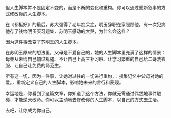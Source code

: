 
但人生脚本并不是固定不变的，而是不断的变化和重构。你可以通过重新叙事的方式修改你的人生脚本。

在《都挺好》的最后，苏大强得了老年痴呆症，明玉辞职在家照顾他。有一次犯病他存了钱给明玉买习题集，苏明玉感动的大哭，为什么会这样？

因为这件事改变了苏明玉的人生脚本。

在苏明玉原来的想法里，父母是不爱自己的，她的人生脚本里充满了这样的情景：母亲从未给自己加过鸡腿、不让自己上高三补习班、让学习繁重的自己给二哥洗衣服、让自己让免费的师范生。

所有这一切，因为一件事，让她对过往的一切进行重构，：搜集记忆中父母对她的爱。，重新定义自己的人生脚本，影响她未来的言行和表现。

幸运地是，你看到了这篇文章，你知道了这个方法，你就无需通过偶然地事件触碰，才能逆天改命。你可以主动地去修改你的人生脚本，以自己的方式去生活。

去吧，让你成为你自己。
















<!--stackedit_data:
eyJoaXN0b3J5IjpbNjIyNjIwNjg4LDE5MDUyNzAxMzFdfQ==
-->